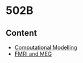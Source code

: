 # 502B

## Content

<ul>
    <li><a href="Computation/intro.md">Computational Modelling</a></li>
    <li><a href="FMRI%20and%20MEG/intro.md">FMRI and MEG</a></li>
</ul>